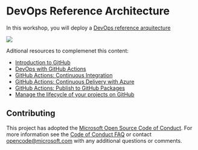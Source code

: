 # DevOps Reference Architecture 

In this workshop, you will deploy a [DevOps reference arquitecture](https://docs.microsoft.com/en-us/azure/architecture/solution-ideas/articles/devsecops-in-github)

![](https://docs.microsoft.com/en-us/azure/architecture/solution-ideas/media/devsecops-in-github-data-flow.png)

Aditional resources to complemenet this content:

- [Introduction to GitHub](https://lab.github.com/githubtraining/introduction-to-github)
- [DevOps with GitHub Actions](https://lab.github.com/githubtraining/devops-with-github-actions)
- [GitHub Actions: Continuous Integration](https://lab.github.com/githubtraining/github-actions:-continuous-integration)
- [GitHub Actions: Continuous Delivery with Azure](https://lab.github.com/githubtraining/github-actions:-continuous-delivery-with-azure)
- [GitHub Actions: Publish to GitHub Packages](https://lab.github.com/githubtraining/github-actions:-publish-to-github-packages)
- [Manage the lifecycle of your projects on GitHub](https://docs.microsoft.com/en-us/learn/paths/github-administration-products/)

## Contributing

This project has adopted the [Microsoft Open Source Code of Conduct](https://opensource.microsoft.com/codeofconduct/). For more information see the [Code of Conduct FAQ](https://opensource.microsoft.com/codeofconduct/faq/) or contact [opencode@microsoft.com](mailto:opencode@microsoft.com) with any additional questions or comments.
  
